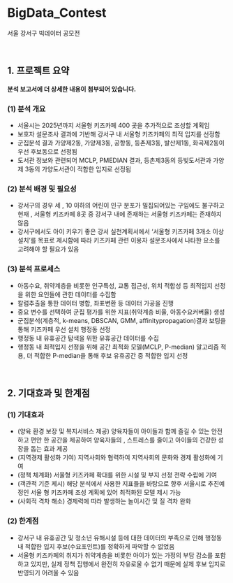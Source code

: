 # BigData_Contest
서울 강서구 빅데이터 공모전 

<br/>


## 1. 프로젝트 요약

**분석 보고서에 더 상세한 내용이 첨부되어 있습니다.**

### (1) 분석 개요

- 서울시는 2025년까지 서울형 키즈카페 400 곳을 추가적으로 조성할 계획임
- 보호자 설문조사 결과에 기반해 강서구 내 서울형 키즈카페의 최적 입지를 선정함
- 군집분석 결과 가양제2동, 가양제3동, 공항동, 등촌제3동, 발산제1동, 화곡제2동이 우선 후보동으로 선정됨
- 도서관 정보와 관련되어 MCLP, PMEDIAN 결과, 등촌제3동의 등빛도서관과 가양제
3동의 가양도서관이 적합한 입지로 선정됨

### (2) 분석 배경 및 필요성

- 강서구의 경우 세 , 10 이하의 어린이 인구 분포가 밀집되어있는 구임에도 불구하고 현재 ,
서울형 키즈카페 8곳 중 강서구 내에 존재하는 서울형 키즈카페는 존재하지 않음
- 강서구에서도  아이 키우기 좋은 강서 실천계획서에서 ‘서울형 키즈카페 3개소 이상 설치’를 목표로 제시함에 따라 키즈카페 관련 이용자 설문조사에서 나타한 요소를 고려해야 할 필요가 있음

### (3) 분석 프로세스

- 아동수요, 취약계층을 비롯한 인구특성, 교통 접근성, 위치 적합성 등 최적입지 선정을 위한 요인들에 관한 데이터를 수집함
- 칼럼추출을 통한 데이터 병합, 좌표변환 등 데이터 가공을 진행
- 중요 변수를 선택하여 군집 평가를 위한 지표(취약계층 비율, 아동수요커버율) 생성
- 군집분석(계층적, k-means, DBSCAN, GMM, affinitypropagation)결과 보팅을 통해 키즈카페 우선 설치 행정동 선정
- 행정동 내 유휴공간 탐색을 위한 유휴공간 데이터를 수집
- 행정동 내 최적입지 선정을 위해 공간 최적화 모델(MCLP,  P-median) 알고리즘 적용, 더 적합한 P-median을 통해 후보 유휴공간 중 적합한 입지 선정

<br/>


## 2. 기대효과 및 한계점

### (1) 기대효과

- (양육 환경 보장 및 복지서비스 제공) 양육자들이 아이들과 함께 즐길 수 있는 안전하고 편안
한 공간을 제공하여 양육자들의 , 스트레스를 줄이고 아이들의 건강한 성장을 돕는 효과 제공
- (지역경제 활성화 기여) 지역사회와 협력하여 지역사회의 문화와 경제 활성화에 기여
- (정책 체계화) 서울형 키즈카페 확대를 위한 시설 및 부지 선정 전략 수립에 기여
- (객관적 기준 제시) 해당 분석에서 사용한 지표들을 바탕으로 향후 서울시로 추진예정인 서울
형 키즈카페 조성 계획에 있어 최적화된 모델 제시 가능
- (사회적 격차 해소) 경제력에 따라 발생하는 놀이시간 및 질 격차 완화

### (2) 한계점

- 강서구 내 유휴공간 및 청소년 유해시설 등에 대한 데이터의 부족으로 인해 행정동 내 적합한 입지 후보(수요포인트)를 정확하게 파악할 수 없었음
- 서울형 키즈카페의 취지가 취약계층을 비롯한 아이가 있는 가정의 부담 감소를 포함하고 있지만, 실제 정책 집행에서 완전히 자유로울 수 없기 때문에 실제 후보 입지로 반영되기 어려울 수 있음
